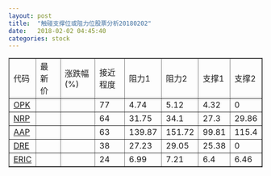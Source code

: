 ```yaml
---
layout: post
title:  "触碰支撑位或阻力位股票分析20180202"
date:   2018-02-02 04:45:40
categories: stock
---
```

<script type="text/javascript">
var stockList = []
stockList.push('gb_opk');
stockList.push('gb_nrp');
stockList.push('gb_aap');
stockList.push('gb_dre');
stockList.push('gb_eric');
</script>
<table border="1">
 <tr>
 <td>代码</td>
 <td>最新价</td>
 <td>涨跌幅(%)</td>
 <td>接近程度</td>
 <td>阻力1</td>
 <td>阻力2</td>
 <td>支撑1</td>
 <td>支撑2</td>
</tr>
  <tr id="opk" class="green">
  <td><a href="http://stock.finance.sina.com.cn/usstock/quotes/OPK.html" target="_blank">OPK</a></td><td></td><td></td><td>77</td><td>4.74</td><td>5.12</td><td>4.32</td><td>0</td></tr>
  <tr id="nrp" class="green">
  <td><a href="http://stock.finance.sina.com.cn/usstock/quotes/NRP.html" target="_blank">NRP</a></td><td></td><td></td><td>64</td><td>31.75</td><td>34.1</td><td>27.3</td><td>29.86</td></tr>
  <tr id="aap" class="green">
  <td><a href="http://stock.finance.sina.com.cn/usstock/quotes/AAP.html" target="_blank">AAP</a></td><td></td><td></td><td>63</td><td>139.87</td><td>151.72</td><td>99.81</td><td>115.4</td></tr>
  <tr id="dre" class="red">
  <td><a href="http://stock.finance.sina.com.cn/usstock/quotes/DRE.html" target="_blank">DRE</a></td><td></td><td></td><td>38</td><td>27.23</td><td>29.05</td><td>25.38</td><td>0</td></tr>
  <tr id="eric" class="green">
  <td><a href="http://stock.finance.sina.com.cn/usstock/quotes/ERIC.html" target="_blank">ERIC</a></td><td></td><td></td><td>24</td><td>6.99</td><td>7.21</td><td>6.4</td><td>6.46</td></tr>
</table>
